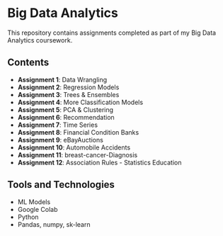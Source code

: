 # Big Data Analytics

This repository contains assignments completed as part of my Big Data Analytics coursework.

## Contents
- **Assignment 1**: Data Wrangling
- **Assignment 2**: Regression Models
- **Assignment 3**: Trees & Ensembles
- **Assignment 4**: More Classification Models
- **Assignment 5**: PCA & Clustering
- **Assignment 6**: Recommendation
- **Assignment 7**: Time Series
- **Assignment 8**: Financial Condition Banks
- **Assignment 9**: eBayAuctions
- **Assignment 10**: Automobile Accidents
- **Assignment 11**: breast-cancer-Diagnosis
- **Assignment 12**: Association Rules - Statistics Education


## Tools and Technologies
- ML Models
- Google Colab
- Python
- Pandas, numpy, sk-learn
